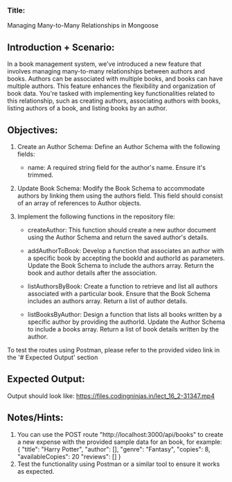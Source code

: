 ### Title: 

Managing Many-to-Many Relationships in Mongoose

## Introduction + Scenario:

In a book management system, we've introduced a new feature that involves managing many-to-many relationships between authors and books. Authors can be associated with multiple books, and books can have multiple authors. This feature enhances the flexibility and organization of book data. You're tasked with implementing key functionalities related to this relationship, such as creating authors, associating authors with books, listing authors of a book, and listing books by an author.

## Objectives:

1. Create an Author Schema: Define an Author Schema with the following fields:
    - name: A required string field for the author's name. Ensure it's trimmed.

2. Update Book Schema: Modify the Book Schema to accommodate authors by linking them using the authors field. This field should consist of an array of references to Author objects.

3. Implement the following functions in the repository file:

    - createAuthor: This function should create a new author document using the Author Schema and return the saved author's details.

    - addAuthorToBook: Develop a function that associates an author with a specific book by accepting the bookId and authorId as parameters. Update the Book Schema to include the authors array. Return the book and author details after the association.

    - listAuthorsByBook: Create a function to retrieve and list all authors associated with a particular book. Ensure that the Book Schema includes an authors array. Return a list of author details.

    - listBooksByAuthor: Design a function that lists all books written by a specific author by providing the authorId. Update the Author Schema to include a books array. Return a list of book details written by the author.

To test the routes using Postman, please refer to the provided video link in the '# Expected Output' section


## Expected Output:

Output should look like: https://files.codingninjas.in/lect_16_2-31347.mp4

## Notes/Hints:
1. You can use the POST route "http://localhost:3000/api/books" to create a new expense with the provided sample data for an book, for example:
{
    "title": "Harry Potter",
    "author": [],
    "genre": "Fantasy",
    "copies": 8,
    "availableCopies": 20
    "reviews": []
}
2. Test the functionality using Postman or a similar tool to ensure it works as expected.
